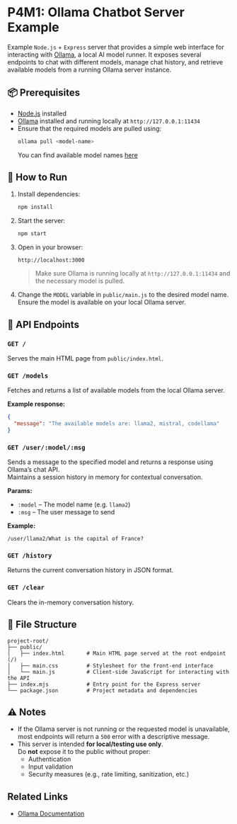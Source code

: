 # P4M1: Ollama Chatbot Server Example  

Example ``Node.js`` + ``Express`` server that provides a simple web interface for interacting with [Ollama](https://ollama.com/), a local AI model runner. It exposes several endpoints to chat with different models, manage chat history, and retrieve available models from a running Ollama server instance.


## 📦 Prerequisites

- [Node.js](https://nodejs.org/) installed
- [Ollama](https://ollama.com/download) installed and running locally at `http://127.0.0.1:11434`
- Ensure that the required models are pulled using:
  ```bash
  ollama pull <model-name>
  ```  
  You can find available model names [here](https://ollama.com/search)


## 🚀 How to Run

1. Install dependencies:

   ```bash
   npm install
   ```

2. Start the server:

   ```bash
   npm start
   ```

3. Open in your browser:

   ```
   http://localhost:3000
   ```
   > Make sure Ollama is running locally at `http://127.0.0.1:11434` and the necessary model is pulled.

4. Change the `MODEL` variable in `public/main.js` to the desired model name. Ensure the model is available on your local Ollama server.

## 🔌 API Endpoints

### `GET /`
Serves the main HTML page from `public/index.html`.


### `GET /models`
Fetches and returns a list of available models from the local Ollama server.

**Example response:**
```json
{
  "message": "The available models are: llama2, mistral, codellama"
}
```


### `GET /user/:model/:msg`
Sends a message to the specified model and returns a response using Ollama’s chat API.  
Maintains a session history in memory for contextual conversation.

**Params:**
- `:model` – The model name (e.g. `llama2`)
- `:msg` – The user message to send

**Example:**
```
/user/llama2/What is the capital of France?
```


### `GET /history`
Returns the current conversation history in JSON format.


### `GET /clear`
Clears the in-memory conversation history.

## 📁 File Structure

```
project-root/
├── public/
│   ├── index.html       # Main HTML page served at the root endpoint (/)
│   ├── main.css         # Stylesheet for the front-end interface
│   └── main.js          # Client-side JavaScript for interacting with the API
├── index.mjs            # Entry point for the Express server
└── package.json         # Project metadata and dependencies
```

## ⚠️ Notes

- If the Ollama server is not running or the requested model is unavailable, most endpoints will return a `500` error with a descriptive message.
- This server is intended **for local/testing use only**.  
  Do **not** expose it to the public without proper:
    - Authentication
    - Input validation
    - Security measures (e.g., rate limiting, sanitization, etc.)

## Related Links

- [Ollama Documentation](https://ollama.com/)
